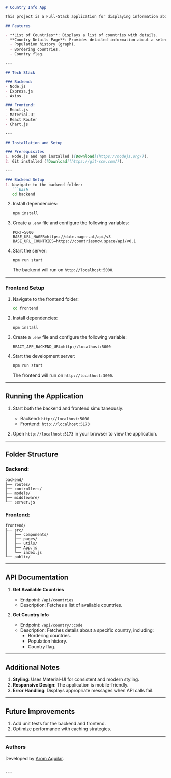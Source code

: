 
```markdown
# Country Info App

This project is a Full-Stack application for displaying information about countries. It includes a backend built with Node.js and a frontend built with React.

## Features

- **List of Countries**: Displays a list of countries with details.
- **Country Details Page**: Provides detailed information about a selected country, including:
  - Population history (graph).
  - Bordering countries.
  - Country flag.

---

## Tech Stack

### Backend:
- Node.js
- Express.js
- Axios

### Frontend:
- React.js
- Material-UI
- React Router
- Chart.js

---

## Installation and Setup

### Prerequisites
1. Node.js and npm installed ([Download](https://nodejs.org/)).
2. Git installed ([Download](https://git-scm.com/)).

---

### Backend Setup
1. Navigate to the backend folder:
   ```bash
   cd backend
   ```

2. Install dependencies:
   ```bash
   npm install
   ```

3. Create a `.env` file and configure the following variables:
   ```plaintext
   PORT=5000
   BASE_URL_NAGER=https://date.nager.at/api/v3
   BASE_URL_COUNTRIES=https://countriesnow.space/api/v0.1
   ```

4. Start the server:
   ```bash
   npm run start
   ```

   The backend will run on `http://localhost:5000`.

---

### Frontend Setup
1. Navigate to the frontend folder:
   ```bash
   cd frontend
   ```

2. Install dependencies:
   ```bash
   npm install
   ```

3. Create a `.env` file and configure the following variable:
   ```plaintext
   REACT_APP_BACKEND_URL=http://localhost:5000
   ```

4. Start the development server:
   ```bash
   npm run start
   ```

   The frontend will run on `http://localhost:3000`.

---

## Running the Application
1. Start both the backend and frontend simultaneously:
   - Backend: `http://localhost:5000`
   - Frontend: `http://localhost:5173`

2. Open `http://localhost:5173` in your browser to view the application.

---

## Folder Structure

### Backend:
```
backend/
├── routes/
├── controllers/
├── models/
├── middleware/
└── server.js
```

### Frontend:
```
frontend/
├── src/
│   ├── components/
│   ├── pages/
│   ├── utils/
│   ├── App.js
│   └── index.js
└── public/
```

---

## API Documentation

1. **Get Available Countries**
   - Endpoint: `/api/countries`
   - Description: Fetches a list of available countries.
   
2. **Get Country Info**
   - Endpoint: `/api/country/:code`
   - Description: Fetches details about a specific country, including:
     - Bordering countries.
     - Population history.
     - Country flag.

---

## Additional Notes

1. **Styling**: Uses Material-UI for consistent and modern styling.
2. **Responsive Design**: The application is mobile-friendly.
3. **Error Handling**: Displays appropriate messages when API calls fail.

---

## Future Improvements
1. Add unit tests for the backend and frontend.
2. Optimize performance with caching strategies.

---

### Authors
Developed by [Arom Aguilar](#).
```

---
